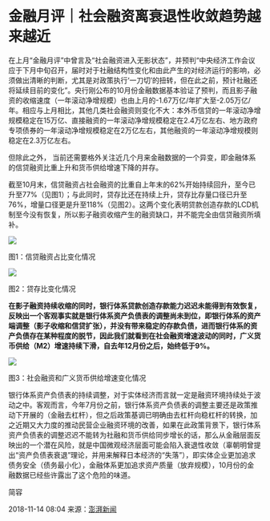 # 金融月评｜社会融资离衰退性收敛趋势越来越近

在上月“金融月评”中曾言及“社会融资进入无影状态”，并预判“中央经济工作会议应于下月中旬召开，届时对于社融结构性变化和由此产生的对经济运行的影响，必须做出清晰的判断，尤其是对政策执行‘一刀切’的扭转，但在此之前，预计社融还将延续目前的变化”。央行刚公布的10月份金融数据基本验证了预判，而且影子融资的收缩速度（一年滚动净增规模）也由上月的-1.67万亿/年扩大至-2.05万亿/年。相应与上月相比，其他几类社会融资则变化不大：本外币信贷的一年滚动净增规模稳定在15万亿、直接融资的一年滚动净增规模稳定在2.4万亿左右、地方政府专项债券的一年滚动净增规模稳定在2万亿左右，其他融资的一年滚动净增规模则稳定在2.3万亿左右。



但除此之外， 当前还需要格外关注近几个月来金融数据的一个异变，即金融体系的信贷融资比重上升和货币供给增速下降的并存。



截至10月末，信贷融资占社会融资的比重自上年末的62%开始持续回升，至今已升至77%（见图1）；与此同时，贷存比还在持续上升，贷存比存量口径已升至76%，增量口径更是升至118%（见图2）。这两个变化表明贷款创造存款的LCD机制至今没有恢复，所以影子融资收缩产生的融资缺口，并不能完全由信贷融资所填补。

![](https://ws4.sinaimg.cn/large/006tKfTcgy1g0n729n66tj30go0aj75n.jpg)

图1：信贷融资占比变化情况

![](https://ws4.sinaimg.cn/large/006tKfTcgy1g0n72j5btjj30go0arq48.jpg)

图2：贷存比变化情况

**在影子融资持续收缩的同时，银行体系贷款创造存款能力迟迟未能得到有效恢复，反映出一个客观事实就是银行体系资产负债表的调整尚未到位，即银行体系的资产端调整（影子收缩和信贷扩张），并没有带来稳定的存款负债，进而银行体系的资产负债存在某种程度的脱节，因此我们就看到在社会融资增速波动的同时，广义货币供给（M2）增速持续下滑，自去年12月份之后，始终低于9%。**

![](https://ws4.sinaimg.cn/large/006tKfTcgy1g0n72x0cw5j30go0amq4c.jpg)

图3：社会融资和广义货币供给增速变化情况



银行体系资产负债表的持续调整，对于实体经济而言就一定是融资环境持续处于波动之中。客观而言，今年7月份之前，银行体系资产负债表的调整主要还是政策推动下开展的（金融去杠杆），但之后政策基调已明确由去杠杆向稳杠杆的转换，加之近期又大力度的推动民营企业融资环境的改善，如果在此政策背景下，银行体系资产负债表的调整迟迟不能转为社融和货币供给同步增长的话，那么从金融层面反映出的一个潜在风险，就是中国微观经济层面可能会陷入衰退性收敛（辜朝明曾提出“资产负债表衰退”理论，并用来解释日本经济的“失落”），即实体企业更加追求债务安全（债务最小化），金融体系更加追求资产质量（放弃规模），10月份的金融数据已经些许露出了这个危险的味道。

简容

2018-11-14 08:04 来源：[澎湃新闻](https://www.thepaper.cn/newsDetail_forward_2631917)
